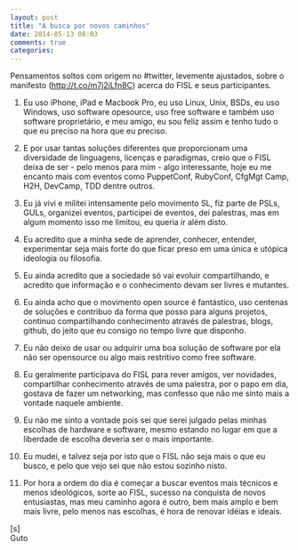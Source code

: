 ```yaml
---
layout: post
title: "A busca por novos caminhos"
date: 2014-05-13 08:03
comments: true
categories: 
---
```


Pensamentos soltos com origem no #‎twitter, levemente ajustados, sobre o manifesto (http://t.co/m7j2iLfn8C) acerca do FISL e seus participantes.

1. Eu uso iPhone, iPad e Macbook Pro, eu uso Linux, Unix, BSDs, eu uso Windows, uso software opesource, uso free software e também uso software proprietário, e meu amigo, eu sou feliz assim e tenho tudo o que eu preciso na hora que eu preciso.

2. E por usar tantas soluções diferentes que proporcionam uma diversidade de linguagens, licenças e paradigmas, creio que o FISL deixa de ser - pelo menos para mim - algo interessante, hoje eu me encanto mais com eventos como PuppetConf, RubyConf, CfgMgt Camp, H2H, DevCamp, TDD dentre outros.

3. Eu já vivi e militei intensamente pelo movimento SL, fiz parte de PSLs, GULs, organizei eventos, participei de eventos, dei palestras, mas em algum momento isso me limitou, eu queria ir além disto.

4. Eu acredito que a minha sede de aprender, conhecer, entender, experimentar seja mais forte do que ficar preso em uma única e utópica ideologia ou filosofia.

5. Eu ainda acredito que a sociedade só vai evoluir compartilhando, e acredito que informação e o conhecimento devam ser livres e mutantes.

6. Eu ainda acho que o movimento open source é fantástico, uso centenas de soluções e contribuo da forma que posso para alguns projetos, continuo compartilhando conhecimento através de palestras, blogs, github, do jeito que eu consigo no tempo livre que disponho.

7. Eu não deixo de usar ou adquirir uma boa solução de software por ela não ser opensource ou algo mais restritivo como free software.

8. Eu geralmente participava do FISL para rever amigos, ver novidades, compartilhar conhecimento através de uma palestra, por o papo em dia, gostava de fazer um networking, mas confesso que não me sinto mais a vontade naquele ambiente.

9. Eu não me sinto a vontade pois sei que serei julgado pelas minhas escolhas de hardware e software, mesmo estando no lugar em que a liberdade de escolha deveria ser o mais importante.
	
10. Eu mudei, e talvez seja por isto que o FISL não seja mais o que eu busco, e pelo que vejo sei que não estou sozinho nisto.

11. Por hora a ordem do dia é começar a buscar eventos mais técnicos e menos ideológicos, sorte ao FISL, sucesso na conquista de novos entusiastas, mas meu caminho agora é outro, bem mais amplo e bem mais livre, pelo menos nas escolhas, é hora de renovar idéias e ideais.

[s]<br>
Guto